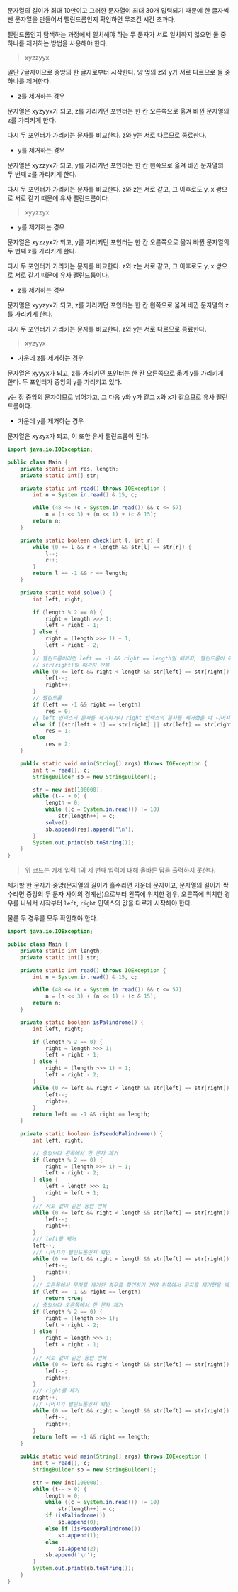 문자열의 길이가 최대 10만이고 그러한 문자열이 최대 30개 입력되기 때문에 한 글자씩 뺀 문자열을 만들어서 팰린드롬인지 확인하면 무조건 시간 초과다.

팰린드롬인지 탐색하는 과정에서 일치해야 하는 두 문자가 서로 일치하지 않으면 둘 중 하나를 제거하는 방법을 사용해야 한다.

> xyzzyyx

일단 7글자이므로 중앙의 한 글자로부터 시작한다. 양 옆의 z와 y가 서로 다르므로 둘 중 하나를 제거한다.

- z를 제거하는 경우

문자열은 xyzyyx가 되고, z를 가리키던 포인터는 한 칸 오른쪽으로 옮겨 바뀐 문자열의 z를 가리키게 한다.

다시 두 포인터가 가리키는 문자를 비교한다. z와 y는 서로 다르므로 종료한다.

- y를 제거하는 경우

문자열은 xyzzyx가 되고, y를 가리키던 포인터는 한 칸 왼쪽으로 옮겨 바뀐 문자열의 두 번째 z를 가리키게 한다.

다시 두 포인터가 가리키는 문자를 비교한다. z와 z는 서로 같고, 그 이후로도 y, x 쌍으로 서로 같기 때문에 유사 팰린드롬이다.

> xyyzzyx

- y를 제거하는 경우

문자열은 xyzzyx가 되고, y를 가리키던 포인터는 한 칸 오른쪽으로 옮겨 바뀐 문자열의 두 번째 z를 가리키게 한다.

다시 두 포인터가 가리키는 문자를 비교한다. z와 z는 서로 같고, 그 이후로도 y, x 쌍으로 서로 같기 때문에 유사 팰린드롬이다.

- z를 제거하는 경우

문자열은 xyyzyx가 되고, z를 가리키던 포인터는 한 칸 왼쪽으로 옮겨 바뀐 문자열의 z를 가리키게 한다.

다시 두 포인터가 가리키는 문자를 비교한다. z와 y는 서로 다르므로 종료한다.

> xyzyyx

- 가운데 z를 제거하는 경우

문자열은 xyyyx가 되고, z를 가리키던 포인터는 한 칸 오른쪽으로 옮겨 y를 가리키게 한다. 두 포인터가 중앙의 y를 가리키고 있다.

y는 정 중앙의 문자이므로 넘어가고, 그 다음 y와 y가 같고 x와 x가 같으므로 유사 팰린드롬이다.

- 가운데 y를 제거하는 경우

문자열은 xyzyx가 되고, 이 또한 유사 팰린드롬이 된다.

```java
import java.io.IOException;

public class Main {
	private static int res, length;
	private static int[] str;

	private static int read() throws IOException {
		int n = System.in.read() & 15, c;

		while (48 <= (c = System.in.read()) && c <= 57)
			n = (n << 3) + (n << 1) + (c & 15);
		return n;
	}

	private static boolean check(int l, int r) {
		while (0 <= l && r < length && str[l] == str[r]) {
			l--;
			r++;
		}
		return l == -1 && r == length;
	}

	private static void solve() {
		int left, right;

		if (length % 2 == 0) {
			right = length >>> 1;
			left = right - 1;
		} else {
			right = (length >>> 1) + 1;
			left = right - 2;
		}
		// 팰린드롬이라면 left == -1 && right == length일 때까지, 팰린드롬이 아니라면 str[left] !=
		// str[right]일 때까지 반복
		while (0 <= left && right < length && str[left] == str[right]) {
			left--;
			right++;
		}
		// 팰린드롬
		if (left == -1 && right == length)
			res = 0;
		// left 인덱스의 문자를 제거하거나 right 인덱스의 문자를 제거했을 때 나머지 문자열이 유사 팰린드롬
		else if ((str[left + 1] == str[right] || str[left] == str[right - 1]) && check(left - 1, right + 1))
			res = 1;
		else
			res = 2;
	}

	public static void main(String[] args) throws IOException {
		int t = read(), c;
		StringBuilder sb = new StringBuilder();

		str = new int[100000];
		while (t-- > 0) {
			length = 0;
			while ((c = System.in.read()) != 10)
				str[length++] = c;
			solve();
			sb.append(res).append('\n');
		}
		System.out.print(sb.toString());
	}
}
```

> 위 코드는 예제 입력 1의 세 번째 입력에 대해 올바른 답을 출력하지 못한다.

제거할 한 문자가 중앙(문자열의 길이가 홀수라면 가운데 문자이고, 문자열의 길이가 짝수라면 중앙의 두 문자 사이의 경계선)으로부터 왼쪽에 위치한 경우, 오른쪽에 위치한 경우를 나눠서 시작부터 `left`, `right` 인덱스의 값을 다르게 시작해야 한다.

물론 두 경우를 모두 확인해야 한다.

```java
import java.io.IOException;

public class Main {
	private static int length;
	private static int[] str;

	private static int read() throws IOException {
		int n = System.in.read() & 15, c;

		while (48 <= (c = System.in.read()) && c <= 57)
			n = (n << 3) + (n << 1) + (c & 15);
		return n;
	}

	private static boolean isPalindrome() {
		int left, right;

		if (length % 2 == 0) {
			right = length >>> 1;
			left = right - 1;
		} else {
			right = (length >>> 1) + 1;
			left = right - 2;
		}
		while (0 <= left && right < length && str[left] == str[right]) {
			left--;
			right++;
		}
		return left == -1 && right == length;
	}

	private static boolean isPseudoPalindrome() {
		int left, right;

		// 중앙보다 왼쪽에서 한 문자 제거
		if (length % 2 == 0) {
			right = (length >>> 1) + 1;
			left = right - 2;
		} else {
			left = length >>> 1;
			right = left + 1;
		}
		/// 서로 값이 같은 동안 반복
		while (0 <= left && right < length && str[left] == str[right]) {
			left--;
			right++;
		}
		/// left를 제거
		left--;
		/// 나머지가 팰린드롬인지 확인
		while (0 <= left && right < length && str[left] == str[right]) {
			left--;
			right++;
		}
		/// 오른쪽에서 문자를 제거한 경우를 확인하기 전에 왼쪽에서 문자를 제거했을 때 유사 팰린드롬임을 확인했다면 true를 리턴
		if (left == -1 && right == length)
			return true;
		// 중앙보다 오른쪽에서 한 문자 제거
		if (length % 2 == 0) {
			right = (length >>> 1);
			left = right - 2;
		} else {
			right = length >>> 1;
			left = right - 1;
		}
		/// 서로 값이 같은 동안 반복
		while (0 <= left && right < length && str[left] == str[right]) {
			left--;
			right++;
		}
		/// right를 제거
		right++;
		/// 나머지가 팰린드롬인지 확인
		while (0 <= left && right < length && str[left] == str[right]) {
			left--;
			right++;
		}
		return left == -1 && right == length;
	}

	public static void main(String[] args) throws IOException {
		int t = read(), c;
		StringBuilder sb = new StringBuilder();

		str = new int[100000];
		while (t-- > 0) {
			length = 0;
			while ((c = System.in.read()) != 10)
				str[length++] = c;
			if (isPalindrome())
				sb.append(0);
			else if (isPseudoPalindrome())
				sb.append(1);
			else
				sb.append(2);
			sb.append('\n');
		}
		System.out.print(sb.toString());
	}
}
```
